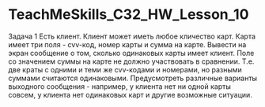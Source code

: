 # TeachMeSkills_C32_HW_Lesson_10
Задача 1
Есть клиент.
Клиент может иметь любое кличество карт.
Карта имеет три поля - cvv-код, номер карты и сумма на карте.
Вывести на экран сообщение о том, сколько одинаковых карты имеет клиент.
Поле со значением суммы на карте не должно участвовать в сравнении.
Т.е. две краты с одними и теми же cvv-кодами и номерами, но разными суммами считаются одинаковыми.
Предусмотреть различные варианты выходного сообщения - например, у клиента нет ни одной карты совсем, у клиента нет одинаковых карт и другие возможные ситуации.